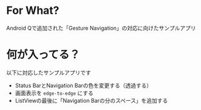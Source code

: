 # For What?
Android Qで追加された「Gesture Navigation」の対応に向けたサンプルアプリ

# 何が入ってる？
以下に対応したサンプルアプリです
- Status BarとNavigation Barの色を変更する（透過する）
- 画面表示を `edge-to-edge` にする
- ListViewの最後に「Navigation Barの分のスペース」を追加する